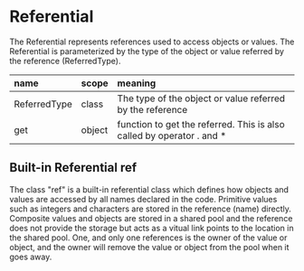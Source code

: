 # Referential

The Referential represents references used to access objects or values. The Referential is parameterized by the type of the object or value referred by
the reference (ReferredType).

| name         | scope  | meaning                                                                |
|:------------ |:------ |:---------------------------------------------------------------------- |
| ReferredType | class  | The type of the object or value referred by the reference              |
| get          | object | function to get the referred. This is also called by operator . and *  |

## Built-in Referential ref

The class "ref" is a built-in referential class which defines how objects and values are accessed
by all names declared in the code. Primitive values such as integers and characters are stored in
the reference (name) directly. Composite values and objects are stored in a shared pool and the
reference does not provide the storage but acts as a vitual link points to the location in the
shared pool. One, and only one references is the owner of the value or object, and the owner will
remove the value or object from the pool when it goes away.

